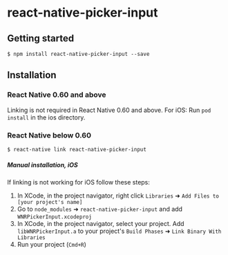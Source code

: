 
# react-native-picker-input

## Getting started

`$ npm install react-native-picker-input --save`

## Installation

### React Native 0.60 and above
Linking is not required in React Native 0.60 and above.
For iOS: Run `pod install` in the ios directory.

### React Native below 0.60

`$ react-native link react-native-picker-input`

##### Manual installation, iOS
If linking is not working for iOS follow these steps:

1. In XCode, in the project navigator, right click `Libraries` ➜ `Add Files to [your project's name]`
2. Go to `node_modules` ➜ `react-native-picker-input` and add `WNRPickerInput.xcodeproj`
3. In XCode, in the project navigator, select your project. Add `libWNRPickerInput.a` to your project's `Build Phases` ➜ `Link Binary With Libraries`
4. Run your project (`Cmd+R`)

